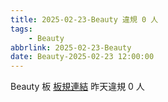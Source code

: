 ```yaml
---
title: 2025-02-23-Beauty 違規 0 人
tags:
    - Beauty
abbrlink: 2025-02-23-Beauty
date: Beauty-2025-02-23 12:00:00
---
```

Beauty 板 [板規連結](https://www.ptt.cc/bbs/Beauty/M.1630069980.A.84B.html)
昨天違規 0 人

